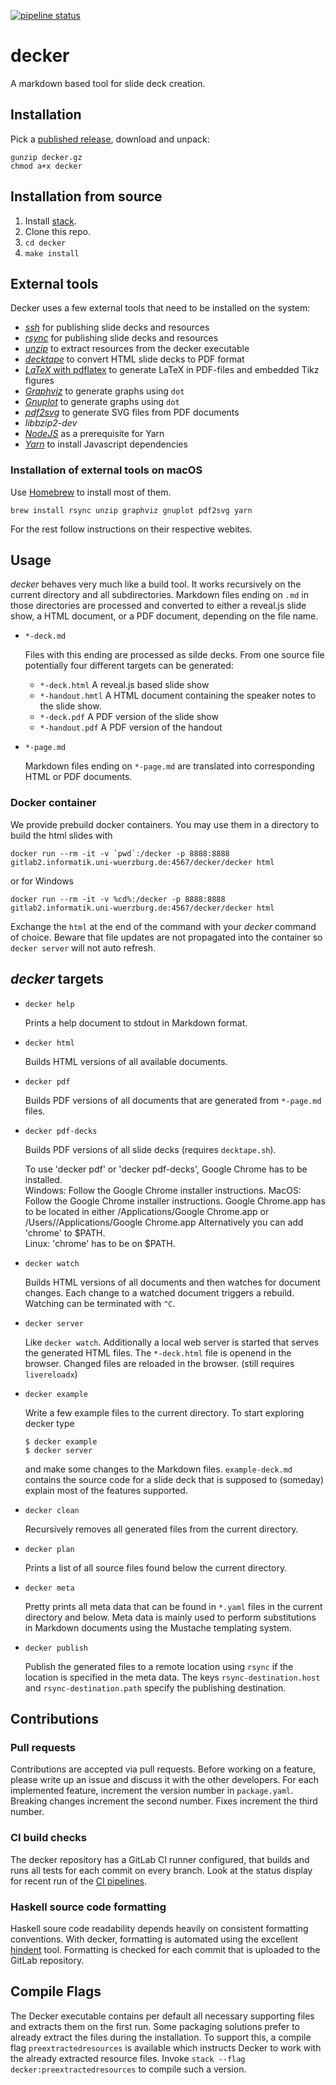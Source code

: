[![pipeline status](https://gitlab2.informatik.uni-wuerzburg.de/decker/decker/badges/master/pipeline.svg)](https://gitlab2.informatik.uni-wuerzburg.de/decker/decker/commits/master)

# decker

A markdown based tool for slide deck creation.

## Installation

Pick a [published release](), download and unpack:

``` {.sh}
gunzip decker.gz
chmod a+x decker
```

## Installation from source

1.  Install [stack](https://docs.haskellstack.org/en/stable/README/).
2.  Clone this repo.
3.  `cd decker`
4.  `make install`

## External tools

Decker uses a few external tools that need to be installed on the system:

-   [*ssh*](https://www.openssh.com) for publishing slide decks and resources
-   [*rsync*](http://formulae.brew.sh/repos/Homebrew/homebrew-core/formula/rsync)
    for publishing slide decks and resources
-   [*unzip*](http://formulae.brew.sh/repos/Homebrew/homebrew-core/formula/unzip)
    to extract resources from the decker executable
-   [*decktape*](https://github.com/astefanutti/decktape) to convert HTML slide
    decks to PDF format
-   [*LaTeX* with pdflatex](https://www.latex-project.org) to generate LaTeX in
    PDF-files and embedded Tikz figures
-   [*Graphviz*](http://graphviz.org) to generate graphs using `dot`
-   [*Gnuplot*](http://gnuplot.sourceforge.net) to generate graphs using `dot`
-   [*pdf2svg*](https://github.com/dawbarton/pdf2svg) to generate SVG files from
    PDF documents
-   *libbzip2-dev*
-   [*NodeJS*](https://nodejs.org/) as a prerequisite for Yarn
-   [*Yarn*](https://yarnpkg.com) to install Javascript dependencies

### Installation of external tools on macOS

Use [Homebrew](https://brew.sh) to install most of them.

``` {.sh}
brew install rsync unzip graphviz gnuplot pdf2svg yarn
```

For the rest follow instructions on their respective webites.

## Usage

*decker* behaves very much like a build tool. It works recursively on the
current directory and all subdirectories. Markdown files ending on `.md` in
those directories are processed and converted to either a reveal.js slide show,
a HTML document, or a PDF document, depending on the file name.

-   `*-deck.md`

    Files with this ending are processed as silde decks. From one source file
    potentially four different targets can be generated:

    -   `*-deck.html` A reveal.js based slide show
    -   `*-handout.hmtl` A HTML document containing the speaker notes to the
        slide show.
    -   `*-deck.pdf` A PDF version of the slide show
    -   `*-handout.pdf` A PDF version of the handout

-   `*-page.md`

    Markdown files ending on `*-page.md` are translated into corresponding HTML
    or PDF documents.

### Docker container

We provide prebuild docker containers. You may use them in a directory to build the html slides with 

```
docker run --rm -it -v `pwd`:/decker -p 8888:8888 gitlab2.informatik.uni-wuerzburg.de:4567/decker/decker html
```

or for Windows

```
docker run --rm -it -v %cd%:/decker -p 8888:8888 gitlab2.informatik.uni-wuerzburg.de:4567/decker/decker html
```

Exchange the `html` at the end of the command with your *decker* command of choice. Beware that file updates are not propagated into the container so `decker server` will not auto refresh.

## *decker* targets

-   `decker help`

    Prints a help document to stdout in Markdown format.

-   `decker html`

    Builds HTML versions of all available documents.

-   `decker pdf`

    Builds PDF versions of all documents that are generated from `*-page.md`
    files.

-   `decker pdf-decks`

    Builds PDF versions of all slide decks (requires `decktape.sh`).

    To use 'decker pdf' or 'decker pdf-decks', Google Chrome has to be installed.  
    Windows: Follow the Google Chrome installer instructions.
    MacOS: Follow the Google Chrome installer instructions. Google Chrome.app has to be located in either /Applications/Google Chrome.app or /Users/<username>/Applications/Google Chrome.app
    Alternatively you can add 'chrome' to $PATH.  
    Linux: 'chrome' has to be on $PATH.    

-   `decker watch`

    Builds HTML versions of all documents and then watches for document changes.
    Each change to a watched document triggers a rebuild. Watching can be
    terminated with `^C`.

-   `decker server`

    Like `decker watch`. Additionally a local web server is started that serves
    the generated HTML files. The `*-deck.html` file is openend in the browser.
    Changed files are reloaded in the browser. (still requires `livereloadx`)

-   `decker example`

    Write a few example files to the current directory. To start exploring
    decker type

    ``` {.bash}
    $ decker example
    $ decker server
    ```

    and make some changes to the Markdown files. `example-deck.md` contains the
    source code for a slide deck that is supposed to (someday) explain most of
    the features supported.

-   `decker clean`

    Recursively removes all generated files from the current directory.

-   `decker plan`

    Prints a list of all source files found below the current directory.

-   `decker meta`

    Pretty prints all meta data that can be found in `*.yaml` files in the
    current directory and below. Meta data is mainly used to perform
    substitutions in Markdown documents using the Mustache templating system.

-   `decker publish`

    Publish the generated files to a remote location using `rsync` if the
    location is specified in the meta data. The keys `rsync-destination.host`
    and `rsync-destination.path` specify the publishing destination.

## Contributions

### Pull requests

Contributions are accepted via pull requests. Before working on a feature,
please write up an issue and discuss it with the other developers. 
For each implemented feature, increment the version number in `package.yaml`. 
Breaking changes increment the second number. Fixes increment the third number.

### CI build checks

The decker repository has a GitLab CI runner configured, that builds and runs
all tests for each commit on every branch. Look at the status display for recent
run of the [CI pipelines](pipelines).

### Haskell source code formatting

Haskell soure code readability depends heavily on consistent formatting
conventions. With decker, formatting is automated using the excellent
[hindent]() tool. Formatting is checked for each commit that is uploaded to the
GitLab repository.

## Compile Flags
The Decker executable contains per default all necessary supporting files and extracts them on the first run. Some packaging solutions prefer to already extract the files during the installation. To support this, a compile flag `preextractedresources` is available which instructs Decker to work with the already extracted resource files. Invoke `stack --flag decker:preextractedresources` to compile such a version.